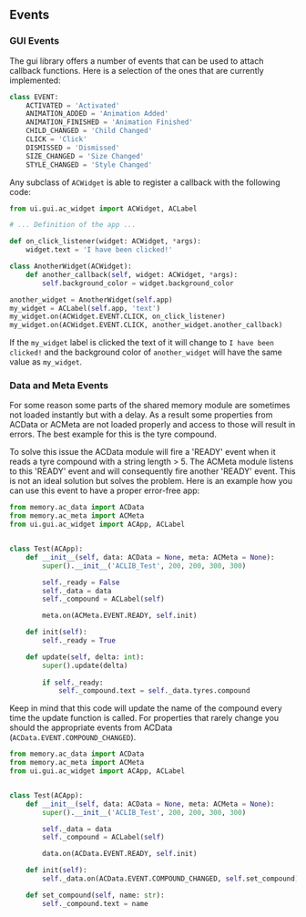 ## Events

### GUI Events

The gui library offers a number of events that can be used to attach callback functions.
Here is a selection of the ones that are currently implemented: 

```python
class EVENT:
    ACTIVATED = 'Activated'
    ANIMATION_ADDED = 'Animation Added'
    ANIMATION_FINISHED = 'Animation Finished'
    CHILD_CHANGED = 'Child Changed'
    CLICK = 'Click'
    DISMISSED = 'Dismissed'
    SIZE_CHANGED = 'Size Changed'
    STYLE_CHANGED = 'Style Changed'
```

Any subclass of `ACWidget` is able to register a callback with the following code:

```python
from ui.gui.ac_widget import ACWidget, ACLabel

# ... Definition of the app ...

def on_click_listener(widget: ACWidget, *args):
    widget.text = 'I have been clicked!'

class AnotherWidget(ACWidget):
    def another_callback(self, widget: ACWidget, *args):
        self.background_color = widget.background_color

another_widget = AnotherWidget(self.app)
my_widget = ACLabel(self.app, 'text')
my_widget.on(ACWidget.EVENT.CLICK, on_click_listener)
my_widget.on(ACWidget.EVENT.CLICK, another_widget.another_callback)
```

If the `my_widget` label is clicked the text of it will change to `I have been clicked!` and the background color of `another_widget` will have the same value as `my_widget`.

### Data and Meta Events

For some reason some parts of the shared memory module are sometimes not loaded instantly but with a delay.
As a result some properties from ACData or ACMeta are not loaded properly and access to those will result in errors.
The best example for this is the tyre compound.

To solve this issue the ACData module will fire a 'READY' event when it reads a tyre compound with a string length > 5.
The ACMeta module listens to this 'READY' event and will consequently fire another 'READY' event.
This is not an ideal solution but solves the problem.
Here is an example how you can use this event to have a proper error-free app:

```python
from memory.ac_data import ACData
from memory.ac_meta import ACMeta
from ui.gui.ac_widget import ACApp, ACLabel


class Test(ACApp):
    def __init__(self, data: ACData = None, meta: ACMeta = None):
        super().__init__('ACLIB_Test', 200, 200, 300, 300)

        self._ready = False
        self._data = data
        self._compound = ACLabel(self)

        meta.on(ACMeta.EVENT.READY, self.init)

    def init(self):
        self._ready = True

    def update(self, delta: int):
        super().update(delta)
        
        if self._ready:
            self._compound.text = self._data.tyres.compound
``` 

Keep in mind that this code will update the name of the compound every time the update function is called.
For properties that rarely change you should the appropriate events from ACData (`ACData.EVENT.COMPOUND_CHANGED`).

```python
from memory.ac_data import ACData
from memory.ac_meta import ACMeta
from ui.gui.ac_widget import ACApp, ACLabel


class Test(ACApp):
    def __init__(self, data: ACData = None, meta: ACMeta = None):
        super().__init__('ACLIB_Test', 200, 200, 300, 300)

        self._data = data
        self._compound = ACLabel(self)

        data.on(ACData.EVENT.READY, self.init)

    def init(self):
        self._data.on(ACData.EVENT.COMPOUND_CHANGED, self.set_compound)

    def set_compound(self, name: str):
        self._compound.text = name
```
